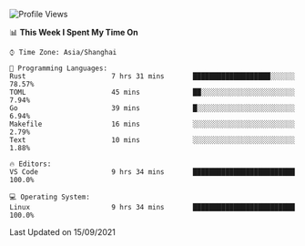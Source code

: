 <!--START_SECTION:waka-->
![Profile Views](http://img.shields.io/badge/Profile%20Views-1-blue)

📊 **This Week I Spent My Time On** 

```text
⌚︎ Time Zone: Asia/Shanghai

💬 Programming Languages: 
Rust                     7 hrs 31 mins       ███████████████████░░░░░░   78.57% 
TOML                     45 mins             ██░░░░░░░░░░░░░░░░░░░░░░░   7.94% 
Go                       39 mins             █░░░░░░░░░░░░░░░░░░░░░░░░   6.94% 
Makefile                 16 mins             ░░░░░░░░░░░░░░░░░░░░░░░░░   2.79% 
Text                     10 mins             ░░░░░░░░░░░░░░░░░░░░░░░░░   1.88%

🔥 Editors: 
VS Code                  9 hrs 34 mins       █████████████████████████   100.0%

💻 Operating System: 
Linux                    9 hrs 34 mins       █████████████████████████   100.0%

```


 Last Updated on 15/09/2021
<!--END_SECTION:waka-->
